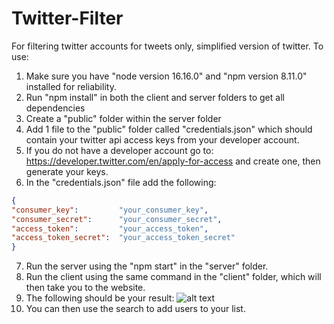 # Twitter-Filter
For filtering twitter accounts for tweets only, simplified version of twitter.
To use: 
  1) Make sure you have "node version 16.16.0" and "npm version 8.11.0" installed for reliability.
  2) Run "npm install" in both the client and server folders to get all dependencies
  3) Create a "public" folder within the server folder
  4) Add 1 file to the "public" folder called "credentials.json" which should contain your twitter api access keys from your developer account.
  5) If you do not have a developer account go to: https://developer.twitter.com/en/apply-for-access and create one, then generate your keys.
  6) In the "credentials.json" file add the following:
  ```json
  {
  "consumer_key":         "your_consumer_key", 
  "consumer_secret":      "your_consumer_secret", 
  "access_token":         "your_access_token", 
  "access_token_secret":  "your_access_token_secret"
  }
 ```
  7) Run the server using the "npm start" in the "server" folder.
  8) Run the client using the same command in the "client" folder, which will then take you to the website.
  9) The following should be your result:
  ![alt text](https://i.imgur.com/3dDsee1.png)
  10) You can then use the search to add users to your list.
